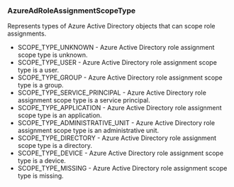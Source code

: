 ### AzureAdRoleAssignmentScopeType
Represents types of Azure Active Directory objects that can scope role assignments.

- SCOPE_TYPE_UNKNOWN - Azure Active Directory role assignment scope type is unknown.
- SCOPE_TYPE_USER - Azure Active Directory role assignment scope type is a user.
- SCOPE_TYPE_GROUP - Azure Active Directory role assignment scope type is a group.
- SCOPE_TYPE_SERVICE_PRINCIPAL - Azure Active Directory role assignment scope type is a service principal.
- SCOPE_TYPE_APPLICATION - Azure Active Directory role assignment scope type is an application.
- SCOPE_TYPE_ADMINISTRATIVE_UNIT - Azure Active Directory role assignment scope type is an administrative unit.
- SCOPE_TYPE_DIRECTORY - Azure Active Directory role assignment scope type is a directory.
- SCOPE_TYPE_DEVICE - Azure Active Directory role assignment scope type is a device.
- SCOPE_TYPE_MISSING - Azure Active Directory role assignment scope type is missing.
